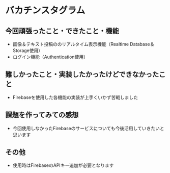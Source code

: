 # バカチンスタグラム

## 今回頑張ったこと・できたこと・機能
- 画像＆テキスト投稿ののリアルタイム表示機能（Realtime Database＆Storage使用）
- ログイン機能（Authentication使用）

## 難しかったこと・実装したかったけどできなかったこと
- Firebaseを使用した各機能の実装が上手くいかず苦戦しました

## 課題を作ってみての感想
- 今回使用しなかったFirebaseのサービスについても今後活用していきたいと思います

## その他
- 使用時はFirebaseのAPIキー追加が必要となります
